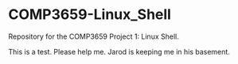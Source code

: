 # COMP3659-Linux_Shell
Repository for the COMP3659 Project 1: Linux Shell.





This is a test. Please help me. Jarod is keeping me in his basement.
